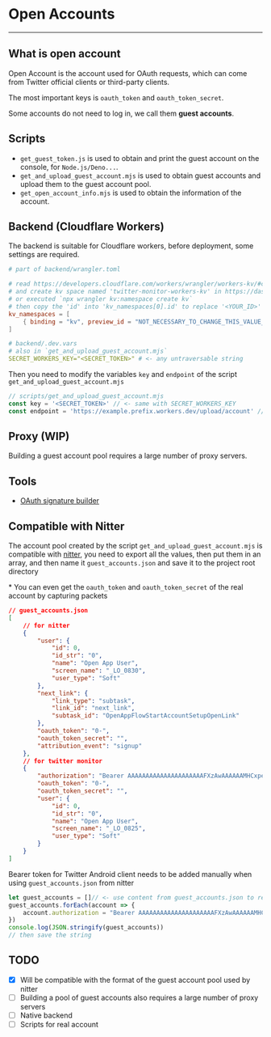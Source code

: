 # Open Accounts

---

## What is open account

Open Account is the account used for OAuth requests, which can come from Twitter official clients or third-party clients.

The most important keys is `oauth_token` and `oauth_token_secret`.

Some accounts do not need to log in, we call them **guest accounts**.

## Scripts

- `get_guest_token.js` is used to obtain and print the guest account on the console, for `Node.js/Deno...`.
- `get_and_upload_guest_account.mjs` is used to obtain guest accounts and upload them to the guest account pool.
- `get_open_account_info.mjs` is used to obtain the information of the account.

## Backend (Cloudflare Workers)

The backend is suitable for Cloudflare workers, before deployment, some settings are required.

```toml
# part of backend/wrangler.toml

# read https://developers.cloudflare.com/workers/wrangler/workers-kv/#create-a-kv-namespace-with-wrangler 
# and create kv space named 'twitter-monitor-workers-kv' in https://dash.cloudflare.com/
# or executed `npx wrangler kv:namespace create kv`
# then copy the 'id' into 'kv_namespaces[0].id' to replace '<YOUR_ID>'
kv_namespaces = [
    { binding = "kv", preview_id = "NOT_NECESSARY_TO_CHANGE_THIS_VALUE_KV", id = "<YOUR_ID>" }
]
```

```yaml
# backend/.dev.vars
# also in `get_and_upload_guest_account.mjs`
SECRET_WORKERS_KEY="<SECRET_TOKEN>" # <- any untraversable string
```

Then you need to modify the variables `key` and `endpoint` of the script `get_and_upload_guest_account.mjs`

```javascript
// scripts/get_and_upload_guest_account.mjs
const key = '<SECRET_TOKEN>' // <- same with SECRET_WORKERS_KEY
const endpoint = 'https://example.prefix.workers.dev/upload/account' // <- you can find it from cloudflare dashboard
```

## Proxy (WIP)

Building a guest account pool requires a large number of proxy servers.

## Tools

- [OAuth signature builder](https://banka2017.github.io/twitter-monitor/apps/online_tools/oauth_signature_builder.html)

## Compatible with Nitter

The account pool created by the script `get_and_upload_guest_account.mjs` is compatible with [nitter](https://github.com/zedeus/nitter/), you need to export all the values, then put them in an array, and then name it `guest_accounts.json` and save it to the project root directory

\* You can even get the `oauth_token` and `oauth_token_secret` of the real account by capturing packets

```json
// guest_accounts.json
[
    // for nitter
    {
        "user": {
            "id": 0,
            "id_str": "0",
            "name": "Open App User",
            "screen_name": "_LO_0830",
            "user_type": "Soft"
        },
        "next_link": {
            "link_type": "subtask",
            "link_id": "next_link",
            "subtask_id": "OpenAppFlowStartAccountSetupOpenLink"
        },
        "oauth_token": "0-",
        "oauth_token_secret": "",
        "attribution_event": "signup"
    },
    // for twitter monitor
    {
        "authorization": "Bearer AAAAAAAAAAAAAAAAAAAAAFXzAwAAAAAAMHCxpeSDG1gLNLghVe8d74hl6k4%3DRUMF4xAQLsbeBhTSRrCiQpJtxoGWeyHrDb5te2jpGskWDFW82F",
        "oauth_token": "0-",
        "oauth_token_secret": "",
        "user": {
            "id": 0,
            "id_str": "0",
            "name": "Open App User",
            "screen_name": "_LO_0825",
            "user_type": "Soft"
        }
    }
]
```

Bearer token for Twitter Android client needs to be added manually when using `guest_accounts.json` from nitter

```javascript
let guest_accounts = []// <- use content from guest_accounts.json to replace this empty array
guest_accounts.forEach(account => {
    account.authorization = "Bearer AAAAAAAAAAAAAAAAAAAAAFXzAwAAAAAAMHCxpeSDG1gLNLghVe8d74hl6k4%3DRUMF4xAQLsbeBhTSRrCiQpJtxoGWeyHrDb5te2jpGskWDFW82F"
})
console.log(JSON.stringify(guest_accounts))
// then save the string
```

## TODO

- [x] Will be compatible with the format of the guest account pool used by nitter
- [ ] Building a pool of guest accounts also requires a large number of proxy servers
- [ ] Native backend
- [ ] Scripts for real account
